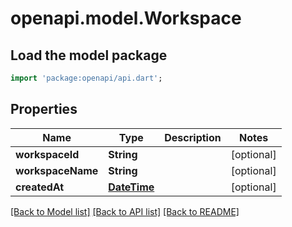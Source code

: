 # openapi.model.Workspace

## Load the model package
```dart
import 'package:openapi/api.dart';
```

## Properties
Name | Type | Description | Notes
------------ | ------------- | ------------- | -------------
**workspaceId** | **String** |  | [optional] 
**workspaceName** | **String** |  | [optional] 
**createdAt** | [**DateTime**](DateTime.md) |  | [optional] 

[[Back to Model list]](../README.md#documentation-for-models) [[Back to API list]](../README.md#documentation-for-api-endpoints) [[Back to README]](../README.md)


